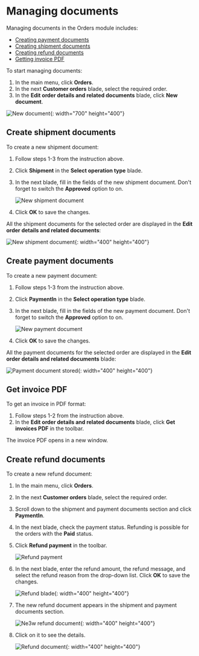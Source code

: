 # Managing documents

Managing documents in the Orders module includes:

* [Creating payment documents](managing-documents.md#create-payment-documents)
* [Creating shipment documents](managing-documents.md#create-shipment-documents)
* [Creating refund documents](managing-documents.md#create-refund-documents)
* [Getting invoice PDF](managing-documents.md#gett-invoice-pdf)

To start managing documents:

1. In the main menu, click **Orders**.
1. In the next **Customer orders** blade, select the required order.
1. In the **Edit order details and related documents** blade, click **New document**.

![New document](media/new-documents-path.png){: width="700" height="400"}

## Create shipment documents

To create a new shipment document:

1. Follow steps 1-3 from the instruction above.
1. Click **Shipment** in the **Select operation type** blade.
1. In the next blade, fill in the fields of the new shipment document. Don't forget to switch the **Approved** option to on.

    ![New shipment document](media/shipment-document-processing.png)

1. Click **OK** to save the changes.

All the shipment documents for the selected order are displayed in the **Edit order details and related documents**:

![New shipment document](media/shipment-documents-stored.png){: width="400" height="400"}

## Create payment documents

To create a new payment document:

1. Follow steps 1-3 from the instruction above.
1. Click **PaymentIn** in the **Select operation type** blade.
1. In the next blade, fill in the fields of the new payment document. Don't forget to switch the **Approved** option to on.

    ![New payment document](media/payment-document-processing.png)

1. Click **OK** to save the changes.

All the payment documents for the selected order are displayed in the **Edit order details and related documents** blade:

![Payment document stored](media/payment-document-stored.png){: width="400" height="400"}

## Get invoice PDF

To get an invoice in PDF format:

1. Follow steps 1-2 from the instruction above.
1. In the **Edit order details and related documents** blade, click **Get invoices PDF** in the toolbar. 

The invoice PDF opens in a new window.

## Create refund documents

To create a new refund document:

1. In the main menu, click **Orders**.
1. In the next **Customer orders** blade, select the required order.
1. Scroll down to the shipment and payment documents section and click **PaymentIn**.
1. In the next blade, check the payment status. Refunding is possible for the orders with the **Paid** status. 
1. Click **Refund payment** in the toolbar.

    ![Refund payment](media/new-refund-document-path.png)

1. In the next blade, enter the refund amount, the refund message, and select the refund reason from the drop-down list. Click **OK** to save the changes.

    ![Refund blade](media/create-refund-blade.png){: width="400" height="400"}

1. The new refund document appears in the shipment and payment documents section.

    ![Ne3w refund document](media/new-refund-document.png){: width="400" height="400"}

1. Click on it to see the details.

    ![Refund document](media/refund-document.png){: width="400" height="400"}


